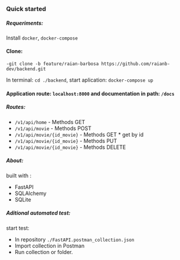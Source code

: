 ### Quick started

##### Requeriments:
Install ```docker```, ```docker-compose```

#### Clone:

``` -git clone -b feature/raian-barbosa https://github.com/raianb-dev/backend.git ```

In terminal: ```cd ./backend```, start aplication: ```docker-compose up```

#### Application route: ```localhost:8000``` and documentation in path: `/docs`

##### Routes:

 - `/v1/api/home` -  Methods GET
 - `/v1/api/movie` - Methods POST 
 - `/v1/api/movie/{id_movie}` - Methods GET * get by id
 - `/v1/api/movie/{id_movie}` -  Methods PUT
 - `/v1/api/movie/{id_movie}` -  Methods DELETE

##### About:

built with :

- FastAPI
- SQLAlchemy 
- SQLite 

##### Aditional automated test: 

start test:

- In repository ```./FastAPI.postman_collection.json```
- Import collection in Postman
- Run collection or folder. 
